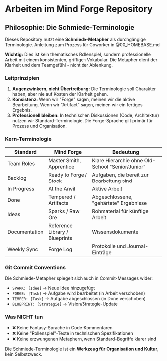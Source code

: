 # Arbeiten im Mind Forge Repository

## Philosophie: Die Schmiede-Terminologie

Dieses Repository nutzt eine **Schmiede-Metapher** als durchgängige Terminologie.
Anleitung zum Prozess für Coworker in @00_HOMEBASE.md

**Wichtig:** Dies ist kein thematisches Rollenspiel, sondern professionelle Arbeit mit einem konsistenten, griffigen Vokabular. Die Metapher dient der Klarheit und dem Teamgefühl - nicht der Ablenkung.

### Leitprinzipien

1. **Augenzwinkern, nicht Übertreibung:** Die Terminologie soll Charakter haben, aber nie auf Kosten der Klarheit gehen.
2. **Konsistenz:** Wenn wir "Forge" sagen, meinen wir die aktive Bearbeitung. Wenn wir "Artifact" sagen, meinen wir ein fertiges Ergebnis.
3. **Professionell bleiben:** In technischen Diskussionen (Code, Architektur) nutzen wir Standard-Terminologie. Die Forge-Sprache gilt primär für Prozess und Organisation.

### Kern-Terminologie

| Standard | Mind Forge | Bedeutung |
|----------|------------|-----------|
| Team Roles | Master Smith, Apprentice | Klare Hierarchie ohne Old-School "Senior/Junior" |
| Backlog | Ready to Forge / Stock | Aufgaben, die bereit zur Bearbeitung sind |
| In Progress | At the Anvil | Aktive Arbeit |
| Done | Tempered / Artifacts | Abgeschlossene, "gehärtete" Ergebnisse |
| Ideas | Sparks / Raw Ore | Rohmaterial für künftige Arbeit |
| Documentation | Reference Library / Blueprints | Wissensdokumente |
| Weekly Sync | Forge Log | Protokolle und Journal-Einträge |

### Git Commit Conventions

Die Schmiede-Metapher spiegelt sich auch in Commit-Messages wider:

- `SPARK: [Idee]` → Neue Idee hinzugefügt
- `FORGE: [Task]` → Aufgabe wird bearbeitet (in Arbeit verschoben)
- `TEMPER: [Task]` → Aufgabe abgeschlossen (in Done verschoben)
- `BLUEPRINT: [Strategie]` → Vision/Strategie-Update

### Was NICHT tun

- ❌ Keine Fantasy-Sprache in Code-Kommentaren
- ❌ Keine "Rollenspiel"-Texte in technischen Spezifikationen
- ❌ Keine erzwungenen Metaphern, wenn Standard-Begriffe klarer sind

Die Schmiede-Terminologie ist ein **Werkzeug für Organisation und Kultur**, kein Selbstzweck.